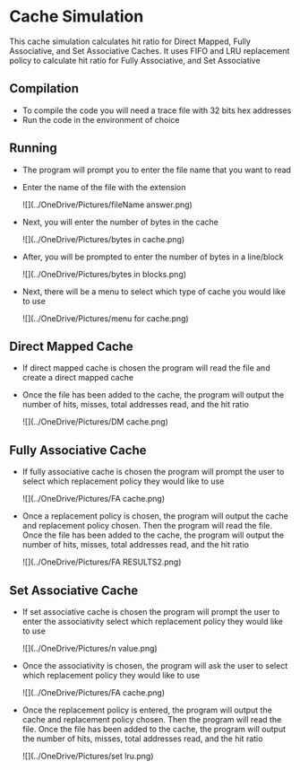 # Cache Simulation

This cache simulation calculates hit ratio for Direct Mapped, Fully Associative, and Set Associative Caches. It uses FIFO and LRU replacement policy to calculate hit ratio for Fully Associative, and Set Associative


## Compilation
- To compile the code you will need a trace file with 32 bits hex addresses
- Run the code in the environment of choice
## Running
- The program will prompt you to enter the file name that you want to read
- Enter the name of the file with the extension

  ![](../OneDrive/Pictures/fileName answer.png)
- Next, you will enter the number of bytes in the cache

  ![](../OneDrive/Pictures/bytes in cache.png)
- After, you will be prompted to enter the number of bytes in a line/block

  ![](../OneDrive/Pictures/bytes in blocks.png)
- Next, there will be a menu to select which type of cache you would like to use

  ![](../OneDrive/Pictures/menu for cache.png)
## Direct Mapped Cache
- If direct mapped cache is chosen the program will read the file and create a direct mapped cache
- Once the file has been added to the cache, the program will output the number of hits, misses, total addresses read, and the hit ratio

  ![](../OneDrive/Pictures/DM cache.png)
## Fully Associative Cache
- If fully associative cache is chosen the program will prompt the user to select which replacement policy they would like to use

  ![](../OneDrive/Pictures/FA cache.png)
- Once a replacement policy is chosen, the program will output the cache and replacement policy chosen. Then the program will read the file. Once the file has been added to the cache, the program will output the number of hits, misses, total addresses read, and the hit ratio

  ![](../OneDrive/Pictures/FA RESULTS2.png)
## Set Associative Cache
- If set associative cache is chosen the program will prompt the user to enter the associativity
  select which replacement policy they would like to use

  ![](../OneDrive/Pictures/n value.png)
- Once the associativity is chosen, the program will ask the user to select which replacement policy they would like to use

  ![](../OneDrive/Pictures/FA cache.png)
- Once the replacement policy is entered, the program will output the cache and replacement policy chosen. Then the program will read the file. Once the file has been added to the cache, the program will output the number of hits, misses, total addresses read, and the hit ratio

  ![](../OneDrive/Pictures/set lru.png)